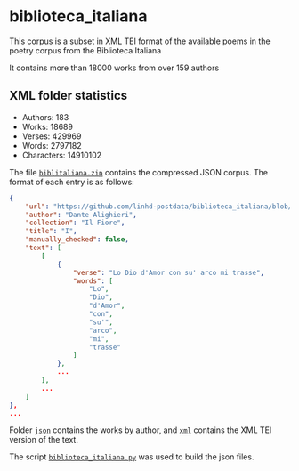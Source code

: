 # biblioteca_italiana
This corpus is a subset in XML TEI format of the available poems in the poetry corpus from the Biblioteca Italiana

It contains more than 18000 works from over 159 authors

## XML folder statistics

- Authors: 183
- Works: 18689
- Verses: 429969
- Words: 2797182
- Characters: 14910102

The file [`biblitaliana.zip`](./biblitaliana.zip) contains the compressed JSON corpus. The format of each entry is as follows:
```json
{
    "url": "https://github.com/linhd-postdata/biblioteca_italiana/blob/master/xml/bibit000213",
    "author": "Dante Alighieri",
    "collection": "Il Fiore",
    "title": "I",
    "manually_checked": false,
    "text": [
        [
            {
                "verse": "Lo Dio d'Amor con su' arco mi trasse",
                "words": [
                    "Lo",
                    "Dio",
                    "d'Amor",
                    "con",
                    "su'",
                    "arco",
                    "mi",
                    "trasse"
                ]
            },
            ...
        ],
        ...
    ]
},
...
```

Folder [`json`](./json) contains the works by author, and [`xml`](./xml) contains the XML TEI version of the text.

The script [`biblioteca_italiana.py`](./biblioteca_italiana.py) was used to build the json files.